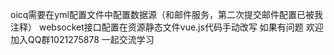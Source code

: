 oicq需要在yml配置文件中配置数据源（和邮件服务，第二次提交邮件配置已被我注释）
websocket接口配置在资源静态文件vue.js代码手动改写
如果有问题 欢迎加入QQ群1021275878 一起交流学习